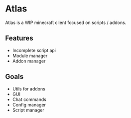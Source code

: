 # Atlas
Atlas is a WIP minecraft client focused on scripts / addons.

## Features
- Incomplete script api
- Module manager
- Addon manager

## Goals
- Utils for addons
- GUI
- Chat commands
- Config manager
- Script manager